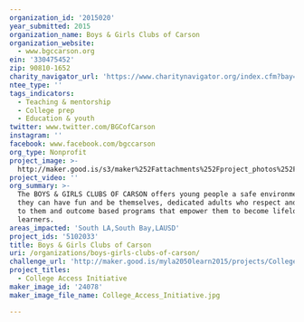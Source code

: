 ```yaml
---
organization_id: '2015020'
year_submitted: 2015
organization_name: Boys & Girls Clubs of Carson
organization_website:
  - www.bgccarson.org
ein: '330475452'
zip: 90810-1652
charity_navigator_url: 'https://www.charitynavigator.org/index.cfm?bay=search.profile&ein=330475452'
ntee_type: ''
tags_indicators:
  - Teaching & mentorship
  - College prep
  - Education & youth
twitter: www.twitter.com/BGCofCarson
instagram: ''
facebook: www.facebook.com/bgccarson
org_type: Nonprofit
project_image: >-
  http://maker.good.is/s3/maker%252Fattachments%252Fproject_photos%252Fimages%252F24078%252Fdisplay%252FCollege_Access_Initiative.jpg=c570x385
project_video: ''
org_summary: >-
  The BOYS & GIRLS CLUBS OF CARSON offers young people a safe environment where
  they can have fun and be themselves, dedicated adults who respect and listen
  to them and outcome based programs that empower them to become lifelong
  learners.
areas_impacted: 'South LA,South Bay,LAUSD'
project_ids: '5102033'
title: Boys & Girls Clubs of Carson
uri: /organizations/boys-girls-clubs-of-carson/
challenge_url: 'http://maker.good.is/myla2050learn2015/projects/CollegeAccess.html'
project_titles:
  - College Access Initiative
maker_image_id: '24078'
maker_image_file_name: College_Access_Initiative.jpg

---
```


